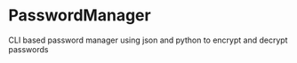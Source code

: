 # PasswordManager
CLI based password manager using json and python to encrypt and decrypt passwords
